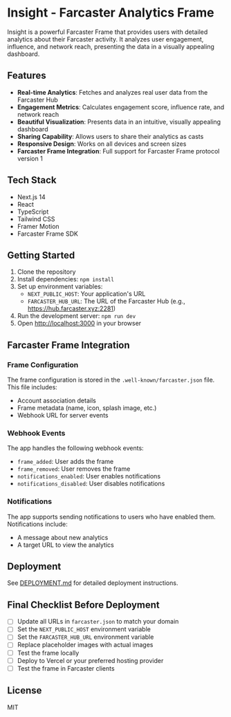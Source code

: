 # Insight - Farcaster Analytics Frame

Insight is a powerful Farcaster Frame that provides users with detailed analytics about their Farcaster activity. It analyzes user engagement, influence, and network reach, presenting the data in a visually appealing dashboard.

## Features

- **Real-time Analytics**: Fetches and analyzes real user data from the Farcaster Hub
- **Engagement Metrics**: Calculates engagement score, influence rate, and network reach
- **Beautiful Visualization**: Presents data in an intuitive, visually appealing dashboard
- **Sharing Capability**: Allows users to share their analytics as casts
- **Responsive Design**: Works on all devices and screen sizes
- **Farcaster Frame Integration**: Full support for Farcaster Frame protocol version 1

## Tech Stack

- Next.js 14
- React
- TypeScript
- Tailwind CSS
- Framer Motion
- Farcaster Frame SDK

## Getting Started

1. Clone the repository
2. Install dependencies: `npm install`
3. Set up environment variables:
   - `NEXT_PUBLIC_HOST`: Your application's URL
   - `FARCASTER_HUB_URL`: The URL of the Farcaster Hub (e.g., https://hub.farcaster.xyz:2281)
4. Run the development server: `npm run dev`
5. Open [http://localhost:3000](http://localhost:3000) in your browser

## Farcaster Frame Integration

### Frame Configuration

The frame configuration is stored in the `.well-known/farcaster.json` file. This file includes:

- Account association details
- Frame metadata (name, icon, splash image, etc.)
- Webhook URL for server events

### Webhook Events

The app handles the following webhook events:
- `frame_added`: User adds the frame
- `frame_removed`: User removes the frame
- `notifications_enabled`: User enables notifications
- `notifications_disabled`: User disables notifications

### Notifications

The app supports sending notifications to users who have enabled them. Notifications include:
- A message about new analytics
- A target URL to view the analytics

## Deployment

See [DEPLOYMENT.md](./DEPLOYMENT.md) for detailed deployment instructions.

## Final Checklist Before Deployment

- [ ] Update all URLs in `farcaster.json` to match your domain
- [ ] Set the `NEXT_PUBLIC_HOST` environment variable
- [ ] Set the `FARCASTER_HUB_URL` environment variable
- [ ] Replace placeholder images with actual images
- [ ] Test the frame locally
- [ ] Deploy to Vercel or your preferred hosting provider
- [ ] Test the frame in Farcaster clients

## License

MIT